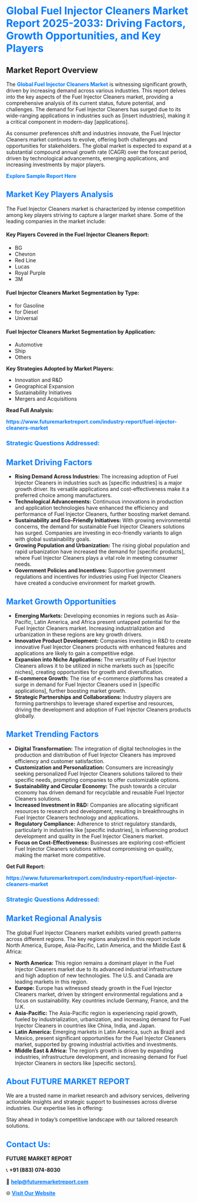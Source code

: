 <h1 style="color: #007BFF;">Global Fuel Injector Cleaners Market Report 2025-2033: Driving Factors, Growth Opportunities, and Key Players</h1>

<section id="overview">
<h2>Market Report Overview</h2>
<p>The <a href="https://www.futuremarketreport.com/industry-report/fuel-injector-cleaners-market" style="color: #007BFF; text-decoration: none;"><strong>Global Fuel Injector Cleaners Market</strong></a> is witnessing significant growth, driven by increasing demand across various industries. This report delves into the key aspects of the Fuel Injector Cleaners market, providing a comprehensive analysis of its current status, future potential, and challenges. The demand for Fuel Injector Cleaners has surged due to its wide-ranging applications in industries such as [insert industries], making it a critical component in modern-day [applications].</p>
<p>As consumer preferences shift and industries innovate, the Fuel Injector Cleaners market continues to evolve, offering both challenges and opportunities for stakeholders. The global market is expected to expand at a substantial compound annual growth rate (CAGR) over the forecast period, driven by technological advancements, emerging applications, and increasing investments by major players.</p>
</section>

<section id="overview">
<p><a href="https://www.futuremarketreport.com/request-sample/reportId=83277" style="color: #007BFF; text-decoration: none;"><strong>Explore Sample Report Here</strong></a></p>
</section>

<section id="key-players">
<h2 style="color: #007BFF;">Market Key Players Analysis</h2>
<p>The Fuel Injector Cleaners market is characterized by intense competition among key players striving to capture a larger market share. Some of the leading companies in the market include:</p>
<h4>Key Players Covered in the Fuel Injector Cleaners Report:</h4>
<ul><li>BG</li><li>Chevron</li><li>Red Line</li><li>Lucas</li><li>Royal Purple</li><li>3M</li></ul>
<h4>Fuel Injector Cleaners Market Segmentation by Type:</h4>
<ul><li>for Gasoline</li><li>for Diesel</li><li>Universal</li></ul>

<h4>Fuel Injector Cleaners Market Segmentation by Application:</h4>
<ul><li>Automotive</li><li>Ship</li><li>Others</li></ul>
<p><strong>Key Strategies Adopted by Market Players:</strong></p>
<ul>
<li>Innovation and R&D</li>
<li>Geographical Expansion</li>
<li>Sustainability Initiatives</li>
<li>Mergers and Acquisitions</li>
</ul>
</section>

<section>
<p><strong>Read Full Analysis: </strong></p><a href="https://www.futuremarketreport.com/industry-report/fuel-injector-cleaners-market" style="color: #007BFF; text-decoration: none;"><strong>https://www.futuremarketreport.com/industry-report/fuel-injector-cleaners-market</strong></a>
<h3 style="color: #007BFF;">Strategic Questions Addressed:</h3>
</section>

<section id="driving-factors">
<h2 style="color: #007BFF;">Market Driving Factors</h2>
<ul>
<li><strong>Rising Demand Across Industries:</strong> The increasing adoption of Fuel Injector Cleaners in industries such as [specific industries] is a major growth driver. Its versatile applications and cost-effectiveness make it a preferred choice among manufacturers.</li>
<li><strong>Technological Advancements:</strong> Continuous innovations in production and application technologies have enhanced the efficiency and performance of Fuel Injector Cleaners, further boosting market demand.</li>
<li><strong>Sustainability and Eco-Friendly Initiatives:</strong> With growing environmental concerns, the demand for sustainable Fuel Injector Cleaners solutions has surged. Companies are investing in eco-friendly variants to align with global sustainability goals.</li>
<li><strong>Growing Population and Urbanization:</strong> The rising global population and rapid urbanization have increased the demand for [specific products], where Fuel Injector Cleaners plays a vital role in meeting consumer needs.</li>
<li><strong>Government Policies and Incentives:</strong> Supportive government regulations and incentives for industries using Fuel Injector Cleaners have created a conducive environment for market growth.</li>
</ul>
</section>

<section id="growth-opportunities">
<h2 style="color: #007BFF;">Market Growth Opportunities</h2>
<ul>
<li><strong>Emerging Markets:</strong> Developing economies in regions such as Asia-Pacific, Latin America, and Africa present untapped potential for the Fuel Injector Cleaners market. Increasing industrialization and urbanization in these regions are key growth drivers.</li>
<li><strong>Innovative Product Development:</strong> Companies investing in R&D to create innovative Fuel Injector Cleaners products with enhanced features and applications are likely to gain a competitive edge.</li>
<li><strong>Expansion into Niche Applications:</strong> The versatility of Fuel Injector Cleaners allows it to be utilized in niche markets such as [specific niches], creating opportunities for growth and diversification.</li>
<li><strong>E-commerce Growth:</strong> The rise of e-commerce platforms has created a surge in demand for Fuel Injector Cleaners used in [specific applications], further boosting market growth.</li>
<li><strong>Strategic Partnerships and Collaborations:</strong> Industry players are forming partnerships to leverage shared expertise and resources, driving the development and adoption of Fuel Injector Cleaners products globally.</li>
</ul>
</section>

<section id="trending-factors">
<h2 style="color: #007BFF;">Market Trending Factors</h2>
<ul>
<li><strong>Digital Transformation:</strong> The integration of digital technologies in the production and distribution of Fuel Injector Cleaners has improved efficiency and customer satisfaction.</li>
<li><strong>Customization and Personalization:</strong> Consumers are increasingly seeking personalized Fuel Injector Cleaners solutions tailored to their specific needs, prompting companies to offer customizable options.</li>
<li><strong>Sustainability and Circular Economy:</strong> The push towards a circular economy has driven demand for recyclable and reusable Fuel Injector Cleaners solutions.</li>
<li><strong>Increased Investment in R&D:</strong> Companies are allocating significant resources to research and development, resulting in breakthroughs in Fuel Injector Cleaners technology and applications.</li>
<li><strong>Regulatory Compliance:</strong> Adherence to strict regulatory standards, particularly in industries like [specific industries], is influencing product development and quality in the Fuel Injector Cleaners market.</li>
<li><strong>Focus on Cost-Effectiveness:</strong> Businesses are exploring cost-efficient Fuel Injector Cleaners solutions without compromising on quality, making the market more competitive.</li>
</ul>
</section>

<section>
<p><strong>Get Full Report: </strong></p><a href="https://www.futuremarketreport.com/industry-report/fuel-injector-cleaners-market" style="color: #007BFF; text-decoration: none;"><strong>https://www.futuremarketreport.com/industry-report/fuel-injector-cleaners-market</strong></a>
<h3 style="color: #007BFF;">Strategic Questions Addressed:</h3>
</section>


<section id="regional-analysis">
<h2 style="color: #007BFF;">Market Regional Analysis</h2>
<p>The global Fuel Injector Cleaners market exhibits varied growth patterns across different regions. The key regions analyzed in this report include North America, Europe, Asia-Pacific, Latin America, and the Middle East & Africa:</p>
<ul>
<li><strong>North America:</strong> This region remains a dominant player in the Fuel Injector Cleaners market due to its advanced industrial infrastructure and high adoption of new technologies. The U.S. and Canada are leading markets in this region.</li>
<li><strong>Europe:</strong> Europe has witnessed steady growth in the Fuel Injector Cleaners market, driven by stringent environmental regulations and a focus on sustainability. Key countries include Germany, France, and the U.K.</li>
<li><strong>Asia-Pacific:</strong> The Asia-Pacific region is experiencing rapid growth, fueled by industrialization, urbanization, and increasing demand for Fuel Injector Cleaners in countries like China, India, and Japan.</li>
<li><strong>Latin America:</strong> Emerging markets in Latin America, such as Brazil and Mexico, present significant opportunities for the Fuel Injector Cleaners market, supported by growing industrial activities and investments.</li>
<li><strong>Middle East & Africa:</strong> The region’s growth is driven by expanding industries, infrastructure development, and increasing demand for Fuel Injector Cleaners in sectors like [specific sectors].</li>
</ul>
</section>

<footer>
<h2 style="color: #007BFF;">About FUTURE MARKET REPORT</h2>
<p>We are a trusted name in market research and advisory services, delivering actionable insights and strategic support to businesses across diverse industries. Our expertise lies in offering:</p>

<p>Stay ahead in today’s competitive landscape with our tailored research solutions.</p>

<h2 style="color: #007BFF;">Contact Us:</h2>
<p><strong>FUTURE MARKET REPORT</strong></p>
<p>📞 <strong>+91 (883) 074-8030</strong></p>
<p>📧 <strong><a href="mailto:help@futuremarketreport.com" style="color: #007BFF;">help@futuremarketreport.com</a></strong></p>
<p>🌐 <strong><a href="https://www.futuremarketreport.com/" style="color: #007BFF;">Visit Our Website</a></strong></p>
</footer>